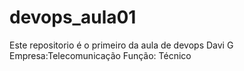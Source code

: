 # devops_aula01
Este repositorio é o primeiro da aula de devops
Davi G
Empresa:Telecomunicação
Função: Técnico
